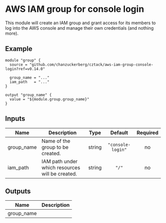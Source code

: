 # AWS IAM group for console login

This module will create an IAM group and grant access for its members to log into the AWS console and manage their own credentials (and nothing more).

## Example 

```hcl
module "group" {
  source = "github.com/chanzuckerberg/cztack/aws-iam-group-console-login?ref=v0.14.0"

  group_name = "..."
  iam_path   = "..."
}

output "group_name" {
  value = "${module.group.group_name}"
}
```

<!-- START -->
## Inputs

| Name | Description | Type | Default | Required |
|------|-------------|:----:|:-----:|:-----:|
| group\_name | Name of the group to be created. | string | `"console-login"` | no |
| iam\_path | IAM path under which resources will be created. | string | `"/"` | no |

## Outputs

| Name | Description |
|------|-------------|
| group\_name |  |

<!-- END -->
